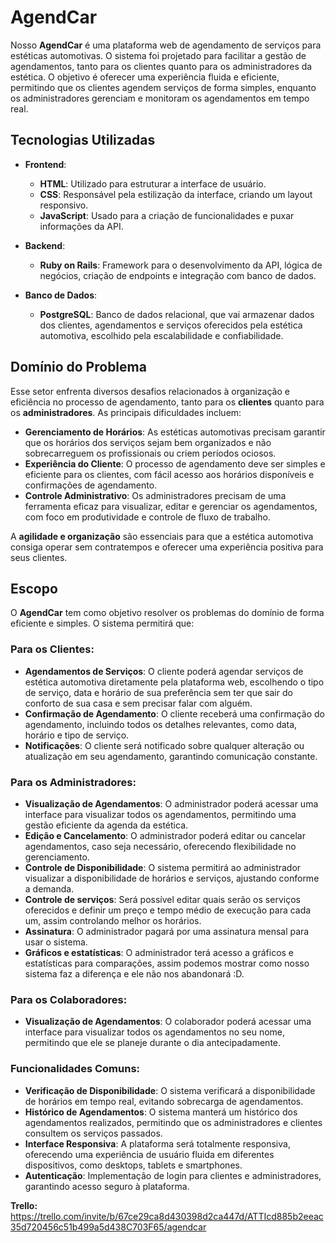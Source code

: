 # AgendCar

Nosso **AgendCar** é uma plataforma web de agendamento de serviços para estéticas automotivas. O sistema foi projetado para facilitar a gestão de agendamentos, tanto para os clientes quanto para os administradores da estética. O objetivo é oferecer uma experiência fluida e eficiente, permitindo que os clientes agendem serviços de forma simples, enquanto os administradores gerenciam e monitoram os agendamentos em tempo real.

## Tecnologias Utilizadas

- **Frontend**:
  - **HTML**: Utilizado para estruturar a interface de usuário.
  - **CSS**: Responsável pela estilização da interface, criando um layout responsivo.
  - **JavaScript**: Usado para a criação de funcionalidades e puxar informações da API.

- **Backend**:
  - **Ruby on Rails**: Framework para o desenvolvimento da API, lógica de negócios, criação de endpoints e integração com banco de dados.

- **Banco de Dados**:
  - **PostgreSQL**: Banco de dados relacional, que vai armazenar dados dos clientes, agendamentos e serviços oferecidos pela estética automotiva, escolhido pela escalabilidade e confiabilidade.

## Domínio do Problema

Esse setor enfrenta diversos desafios relacionados à organização e eficiência no processo de agendamento, tanto para os **clientes** quanto para os **administradores**. As principais dificuldades incluem:

- **Gerenciamento de Horários**: As estéticas automotivas precisam garantir que os horários dos serviços sejam bem organizados e não sobrecarreguem os profissionais ou criem períodos ociosos.
- **Experiência do Cliente**: O processo de agendamento deve ser simples e eficiente para os clientes, com fácil acesso aos horários disponíveis e confirmações de agendamento.
- **Controle Administrativo**: Os administradores precisam de uma ferramenta eficaz para visualizar, editar e gerenciar os agendamentos, com foco em produtividade e controle de fluxo de trabalho.

A **agilidade e organização** são essenciais para que a estética automotiva consiga operar sem contratempos e oferecer uma experiência positiva para seus clientes.

## Escopo

O **AgendCar** tem como objetivo resolver os problemas do domínio de forma eficiente e simples. O sistema permitirá que:

### Para os **Clientes**:
- **Agendamentos de Serviços**: O cliente poderá agendar serviços de estética automotiva diretamente pela plataforma web, escolhendo o tipo de serviço, data e horário de sua preferência sem ter que sair do conforto de sua casa e sem precisar falar com alguém.
- **Confirmação de Agendamento**: O cliente receberá uma confirmação do agendamento, incluindo todos os detalhes relevantes, como data, horário e tipo de serviço.
- **Notificações**: O cliente será notificado sobre qualquer alteração ou atualização em seu agendamento, garantindo comunicação constante.

### Para os **Administradores**:
- **Visualização de Agendamentos**: O administrador poderá acessar uma interface para visualizar todos os agendamentos, permitindo uma gestão eficiente da agenda da estética.
- **Edição e Cancelamento**: O administrador poderá editar ou cancelar agendamentos, caso seja necessário, oferecendo flexibilidade no gerenciamento.
- **Controle de Disponibilidade**: O sistema permitirá ao administrador visualizar a disponibilidade de horários e serviços, ajustando conforme a demanda.
- **Controle de serviços**: Será possível editar quais serão os serviços oferecidos e definir um preço e tempo médio de execução para cada um, assim controlando melhor os horários. 
- **Assinatura**: O administrador pagará por uma assinatura mensal para usar o sistema.
- **Gráficos e estatísticas**: O administrador terá acesso a gráficos e estatísticas para comparações, assim podemos mostrar como nosso sistema faz a diferença e ele não nos abandonará :D. 

### Para os **Colaboradores**:
- **Visualização de Agendamentos**: O colaborador poderá acessar uma interface para visualizar todos os agendamentos no seu nome, permitindo que ele se planeje durante o dia antecipadamente.

### Funcionalidades Comuns:
- **Verificação de Disponibilidade**: O sistema verificará a disponibilidade de horários em tempo real, evitando sobrecarga de agendamentos.
- **Histórico de Agendamentos**: O sistema manterá um histórico dos agendamentos realizados, permitindo que os administradores e clientes consultem os serviços passados.
- **Interface Responsiva**: A plataforma será totalmente responsiva, oferecendo uma experiência de usuário fluida em diferentes dispositivos, como desktops, tablets e smartphones.
- **Autenticação**: Implementação de login para clientes e administradores, garantindo acesso seguro à plataforma.

**Trello:** https://trello.com/invite/b/67ce29ca8d430398d2ca447d/ATTIcd885b2eeac35d720456c51b499a5d438C703F65/agendcar